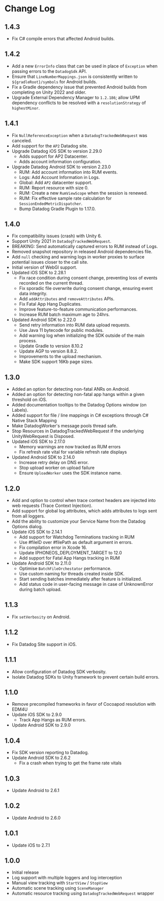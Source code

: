 # Change Log

## 1.4.3

* Fix C# compile errors that affected Android builds.

## 1.4.2

* Add a new `ErrorInfo` class that can be used in place of `Exception` when passing errors to the `DatadogSdk` API.
* Ensure that `LineNumberMappings.json` is consistently written to `${gradleRoot}/symbols` for Android builds.
* Fix a Gradle dependency issue that prevented Android builds from completing on Unity 2022 and older.
* Upgrade External Dependency Manager to `1.2.186`; allow UPM dependency conflicts to be resolved with a `resolutionStrategy` of `highestMinor`.

## 1.4.1

* Fix `NullReferenceException` when a `DatadogTrackedWebRequest` was canceled.
* Add support for the `AP2` Datadog site.
* Upgrade Datadog iOS SDK to version 2.29.0
  * Adds support for AP2 Datacenter.
  * Adds account information configuration.
* Upgrade Datadog Android SDK to version 2.23.0
  * RUM: Add account information into RUM events.
  * Logs: Add Account Information in Logs.
  * Global: Add `AP2` datacenter support.
  * RUM: Report resource with size 0.
  * RUM: Create a new `RumViewScope` when the session is renewed.
  * RUM: Fix effective sample rate calculation for `SessionEndedMetricDispatcher`.
  * Bump Datadog Gradle Plugin to 1.17.0.

## 1.4.0

* Fix compatibility issues (crash) with Unity 6.
* Support Unity 2021 in `DatadogTrackedWebRequest`.
* BREAKING: Send automatically captured errors to RUM instead of Logs.
* Removed snapshot repository in released Android dependencies file.
* Add `null` checking and warning logs in worker proxies to surface potential issues closer to the call site.
* Initial version of WebGl support.
* Updated iOS SDK to 2.28.1
  * Fix race condition during consent change, preventing loss of events recorded on the current thread.
  * Fix sporadic file overwrite during consent change, ensuring event data integrity.
  * Add `addAttributes` and `removeAttributes` APIs.
  * Fix Fatal App Hang Duplicates.
  * Improve feature-to-feature communication performances.
  * Increase RUM batch maximum age to 24hrs.
* Updated Android SDK to 2.22.0
  * Send retry information into RUM data upload requests.
  * Use Java 11 bytecode for public modules.
  * Add warning log when initializing the SDK outside of the main process.
  * Update Gradle to version 8.10.2
  * Update AGP to version 8.8.2.
  * Improvements to the upload mechanism.
  * Make SDK support 16Kb page sizes.

## 1.3.0

* Added an option for detecting non-fatal ANRs on Android.
* Added an option for detecting non-fatal app hangs within a given threshold on iOS.
* Added documentation tooltips to the Datadog Options window (on Labels).
* Added support for file / line mappings in C# exceptions through C# Native Stack Mapping
* Make DatadogWorker's message pools thread safe.
* Stop Resources in DatadogTrackedWebRequest if the underlying UnityWebRequest is Disposed.
* Updated iOS SDK to 2.17.0
  * Memory warnings are now tracked as RUM errors
  * Fix refresh rate vital for variable refresh rate displays
* Updated Android SDK to 2.14.0
  * Increase retry delay on DNS error.
  * Stop upload worker on upload failure
  * Ensure `UploadWorker` uses the SDK instance name.

## 1.2.0

* Add and option to control when trace context headers are injected into web requests (Trace Context Injection).
* Add support for global log attributes, which adds attributes to logs sent from all loggers.
* Add the ability to customize your Service Name from the Datadog Options dialog.
* Update iOS SDK to 2.14.1
  * Add support for Watchdog Terminations tracking in RUM
  * Use #fileID over #filePath as default argument in errors.
  * Fix compilation error in Xcode 16.
  * Update IPHONEOS_DEPLOYMENT_TARGET to 12.0
  * Add support for Fatal App Hangs tracking in RUM
* Update Android SDK to 2.11.0
  * Optimise `BatchFileOrchestator` performance.
  * Use custom naming for threads created inside SDK.
  * Start sending batches immediately after feature is initialized.
  * Add status code in user-facing message in case of UnknownError during batch upload.

## 1.1.3

* Fix `setVerbosity` on Android.

## 1.1.2

* Fix Datadog Site support in iOS.

## 1.1.1

* Allow configuration of Datadog SDK verbosity.
* Isolate Datadog SDKs to Unity framework to prevent certain build errors.

## 1.1.0

* Remove precompiled frameworks in favor of Cocoapod resolution with EDM4U
* Update iOS SDK to 2.9.0
  * Track App Hangs as RUM errors.
* Update Android SDK to 2.9.0

## 1.0.4

* Fix SDK version reporting to Datadog.
* Update Android SDK to 2.6.2
  * Fix a crash when trying to get the frame rate vitals

## 1.0.3

* Update Android to 2.6.1

## 1.0.2

* Update Android to 2.6.0

## 1.0.1

* Update iOS to 2.7.1

## 1.0.0

* Initial release
* Log support with multiple loggers and log interception
* Manual view tracking with `StartView` / `StopView`
* Automatic scene tracking using `SceneManager`
* Automatic resource tracking using `DatadogTrackedWebRequest` wrapper
